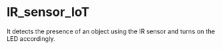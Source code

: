 # IR_sensor_IoT
 It detects the presence of an object using the IR sensor and turns on the LED accordingly.
